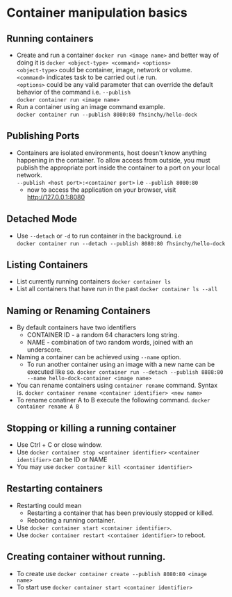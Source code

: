 # Container manipulation basics

## Running containers

- Create and run a container `docker run <image name>` and better way of doing it is `docker <object-type> <command> <options>`<br>
  `<object-type>` could be container, image, network or volume.<br>
  `<command>` indicates task to be carried out i.e run.<br>
  `<options>` could be any valid parameter that can override the default behavior of the command i.e. `--publish`<br>
  `docker container run <image name>`
- Run a container using an image command example.<br>
  `docker container run --publish 8080:80 fhsinchy/hello-dock`

## Publishing Ports

- Containers are isolated environments, host doesn't know anything happening in the container. To allow access from outside, you must publish the appropriate port inside the container to a port on your local network.<br>
  `--publish <host port>:<container port>` i.e `--publish 8080:80`<br>
  - now to access the application on your browser, visit <a href="http://127.0.0.1:8080">http://127.0.0.1:8080</a>

## Detached Mode

- Use `--detach` or `-d` to run container in the background.
  i.e <br>
  `docker container run --detach --publish 8080:80 fhsinchy/hello-dock`

## Listing Containers

- List currently running containers
  `docker container ls`
- List all containers that have run in the past
  `docker container ls --all`

## Naming or Renaming Containers

- By default containers have two identifiers
  - CONTAINER ID - a random 64 characters long string.
  - NAME - combination of two random words, joined with an underscore.
- Naming a container can be achieved using `--name` option.
  - To run another container using an image with a new name can be executed like so.
    `docker container run --detach --publish 8888:80 --name hello-dock-container <image name>`
- You can rename containers using `container rename` command. Syntax is. `docker container rename <container identifier> <new name>`
- To rename conatiner A to B execute the following command.
  `docker container rename A B`

## Stopping or killing a running container

- Use Ctrl + C or close window.
- Use `docker container stop <container identifier>`
  `<container identifier>` can be ID or NAME
- You may use `docker container kill <container identifier>`

## Restarting containers

- Restarting could mean
  - Restarting a container that has been previously stopped or killed.
  - Rebooting a running container.
- Use `docker container start <container identifier>`.
- Use `docker container restart <container identifier>` to reboot.

## Creating container without running.

- To create use `docker container create --publish 8080:80 <image name>`
- To start use `docker container start <container identifier>`

